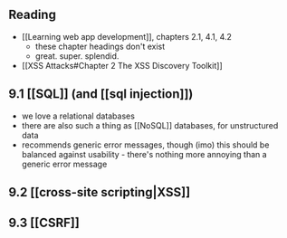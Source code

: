 ## Reading
- [[Learning web app development]], chapters 2.1, 4.1, 4.2
	- these chapter headings don't exist
	- great. super. splendid.
- [[XSS Attacks#Chapter 2 The XSS Discovery Toolkit]]
## 9.1 [[SQL]] (and [[sql injection]])
- we love a relational databases
- there are also such a thing as [[NoSQL]] databases, for unstructured data
- recommends generic error messages, though (imo) this should be balanced against usability - there's nothing more annoying than a generic error message

## 9.2 [[cross-site scripting|XSS]]

## 9.3 [[CSRF]]